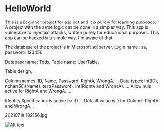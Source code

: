 # HelloWorld
This is a beginner project for asp.net and it is purely for learning purposes.
A project with the same logic can be done in a simpler way.
This app is vulnerable to injection attacks, written purely for educational purposes.
This app can be hacked in a simple way, I'm aware of that.

The database of the project is in Microsoft sql server.
Login name : sa, 
password: 123456

Database name: Todo, 
Table name: UserTable,

Table design, 

Column names: ID, Name, Password, RightA, WrongA.....
Data types: int(ID), nchar(50)(Name), text(Password), int(RightA and WrongA).....
Allow nuls active for RightA and WrongA.....

Identity Specification is active for ID....
Default value is 0 for Column: RightA and WrongA...

20210718_182156.jpg

![Alt text](20210718_182156.jpg?raw=true "Title")
